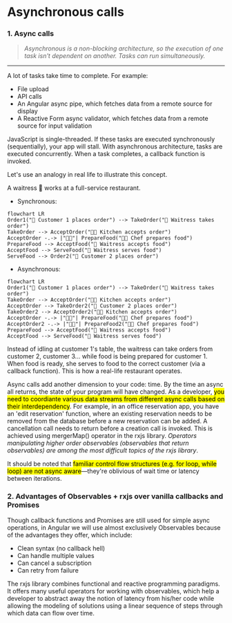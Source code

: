 # Asynchronous calls

### 1. Async calls

> *Asynchronous is a non-blocking architecture, so the execution of one task isn't dependent on another. Tasks can run simultaneously.*
___

A lot of tasks take time to complete. For example:

- File upload
- API calls
- An Angular async pipe, which fetches data from a remote source for display
- A Reactive Form async validator, which fetches data from a remote source for input validation

JavaScript is single-threaded. If these tasks are executed synchronously (sequentially), your app will stall. With asynchronous architecture, tasks are executed concurrently. When a task completes, a callback function is invoked.

Let's use an analogy in real life to illustrate this concept.

A waitress 👧 works at a full-service restaurant.

- Synchronous:

```mermaid
flowchart LR
Order1("👨 Customer 1 places order") --> TakeOrder("👧 Waitress takes order") 
TakeOrder --> AcceptOrder("👩‍🍳 Kitchen accepts order")
AcceptOrder -.-> |"🧑‍🍳"| PrepareFood("👩‍🍳 Chef prepares food")
PrepareFood --> AcceptFood("👧 Waitress accepts food")
AcceptFood --> ServeFood("👨 Waitress serves food")
ServeFood --> Order2("👩 Customer 2 places order")
```

- Asynchronous:

```mermaid
flowchart LR
Order1("👨 Customer 1 places order") --> TakeOrder("👧 Waitress takes order") 
TakeOrder --> AcceptOrder("👩‍🍳 Kitchen accepts order")
AcceptOrder --> TakeOrder2("👩 Customer 2 places order")
TakeOrder2 --> AcceptOrder2("👩‍🍳 Kitchen accepts order")
AcceptOrder -.-> |"🧑‍🍳"| PrepareFood("👩‍🍳 Chef prepares food")
AcceptOrder2 -.-> |"🧑‍🍳"| PrepareFood2("👩‍🍳 Chef prepares food")
PrepareFood --> AcceptFood("👧 Waitress accepts food")
AcceptFood --> ServeFood("👨 Waitress serves food")
```

Instead of idling at customer 1's table, the waitress can take orders from customer 2, customer 3... while food is being prepared for customer 1. When food is ready, she serves to food to the correct customer (via a callback function). This is how a real-life restaurant operates.

Async calls add another dimension to your code: time. By the time an async all returns, the state of your program will have changed. As a developer, <mark>you need to coordiante various data streams from different async calls based on their interdependency</mark>. For example, in an office reservation app, you have an 'edit reservation' function, where an existing reservation needs to be removed from the database before a new reservation can be added. A cancellation call needs to return before a creation call is invoked. This is achieved using mergerMap() operator in the rxjs library. *Operators manipulating higher order observables (observables that return observables) are among the most difficult topics of the rxjs library*.

It should be noted that <mark>familiar control flow structures (e.g. for loop, while loop) are not async aware</mark>&mdash;they're oblivious of wait time or latency between iterations.

### 2. Advantages of Observables + rxjs over vanilla callbacks and Promises

Though callback functions and Promises are still used for simple async operations, in Angular we will use almost exclusively Observables because of the advantages they offer, which include:

- Clean syntax (no callback hell)
- Can handle multiple values
- Can cancel a subscription
- Can retry from failure

The rxjs library combines functional and reactive programming paradigms. It offers many useful operators for working with observables, which help a developer to abstract away the notion of latency from his/her code while allowing the modeling of solutions using a linear sequence of steps through which data can flow over time.
